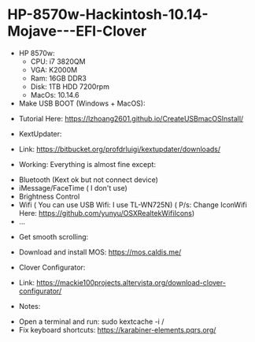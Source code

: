 # HP-8570w-Hackintosh-10.14-Mojave---EFI-Clover
* HP 8570w:
  - CPU: i7 3820QM
  - VGA: K2000M
  - Ram: 16GB DDR3
  - Disk: 1TB HDD 7200rpm
  - MacOs: 10.14.6
 * Make USB BOOT (Windows + MacOS):
  - Tutorial Here: https://lzhoang2601.github.io/CreateUSBmacOSInstall/
 * KextUpdater:
  - Link: https://bitbucket.org/profdrluigi/kextupdater/downloads/
 * Working: Everything is almost fine except: 
  - Bluetooth (Kext ok but not connect device)
  - iMessage/FaceTime ( I don't use)
  - Brightness Control
  - Wifi ( You can use USB Wifi: I use TL-WN725N) ( P/s: Change IconWifi Here: https://github.com/yunyu/OSXRealtekWifiIcons)
  - ...
 * Get smooth scrolling:
  - Download and install MOS: https://mos.caldis.me/
 * Clover Configurator:
  - Link: https://mackie100projects.altervista.org/download-clover-configurator/
 * Notes:
  - Open a terminal and run: sudo kextcache -i /
  - Fix keyboard shortcuts: https://karabiner-elements.pqrs.org/
